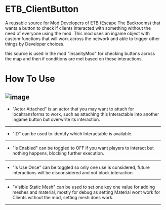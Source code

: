 # ETB_ClientButton
A reusable source for Mod Developers of ETB (Escape The Backrooms) that wants a button to check if clients interacted with something without the need of everyone using the mod. This mod uses an ingame object with custom functions that will work across the network and able to trigger other things by Developer choices. 

this source is used in the mod "InsanityMod" for checking buttons across the map and then if conditions are met based on these interactions. 

# How To Use
![image](https://github.com/user-attachments/assets/cb4040ec-3745-413b-91a9-e7c9136c6db8)
----
- "Actor Attached" is an actor that you may want to attach for localtransforms to work, such as attaching this Interactable into another ingame button but overwrite its interaction.  
----
- "ID" can be used to identify which Interactable is available.  
----
- "Is Enabled" can be toggled to OFF if you want players to interact but nothing happens, blocking further execution.  
----
- "Is Use Once" can be toggled so only one use is considered, future interactions will be disconsidered and not block interaction.  
----
- "Visible Static Mesh" can be used to set one key one value for adding meshes and material, mostly for debug as setting Material wont work for Clients without the mod, setting mesh does work.  
----

